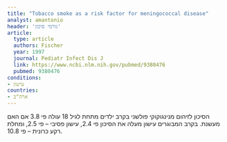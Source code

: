 ```yaml
---
title: "Tobacco smoke as a risk factor for meningococcal disease"
analyst: amantonio
header: 'גורמי סיכון'
article:
  type: article
  authors: Fischer
  year: 1997
  journal: Pediatr Infect Dis J
  link: https://www.ncbi.nlm.nih.gov/pubmed/9380476
  pubmed: 9380476
conditions:
- עישון
countries:
- ארה"ב
---
```


הסיכון לזיהום מנינגוקוקי פולשני בקרב ילדים מתחת לגיל 18 עולה פי 3.8 אם האם מעשנת.
בקרב המבוגרים עישון מעלה את הסיכון פי 2.4, עישון פסיבי – פי 2.5, ומחלת רקע כרונית – פי 10.8.
